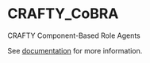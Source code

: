 CRAFTY_CoBRA
=============

CRAFTY Component-Based Role Agents

See [documentation](http://http://crafty-abm.sourceforge.net/) for more information.